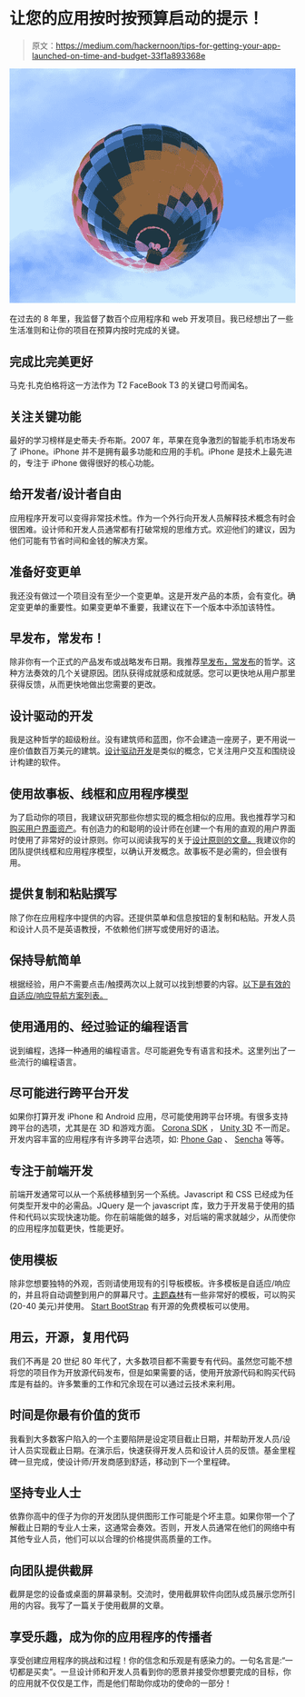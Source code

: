# 让您的应用按时按预算启动的提示！

> 原文：<https://medium.com/hackernoon/tips-for-getting-your-app-launched-on-time-and-budget-33f1a893368e>

![](img/f8589fa64a83f1f63fa3cc2e26f229dd.png)

在过去的 8 年里，我监督了数百个应用程序和 web 开发项目。我已经想出了一些生活准则和让你的项目在预算内按时完成的关键。

## 完成比完美更好

马克·扎克伯格将这一方法作为 T2 FaceBook T3 的关键口号而闻名。

## 关注关键功能

最好的学习榜样是史蒂夫·乔布斯。2007 年，苹果在竞争激烈的智能手机市场发布了 iPhone。iPhone 并不是拥有最多功能和应用的手机。iPhone 是技术上最先进的，专注于 iPhone 做得很好的核心功能。

## 给开发者/设计者自由

应用程序开发可以变得非常技术性。作为一个外行向开发人员解释技术概念有时会很困难。设计师和开发人员通常都有打破常规的思维方式。欢迎他们的建议，因为他们可能有节省时间和金钱的解决方案。

## 准备好变更单

我还没有做过一个项目没有至少一个变更单。这是开发产品的本质，会有变化。确定变更单的重要性。如果变更单不重要，我建议在下一个版本中添加该特性。

## 早发布，常发布！

除非你有一个正式的产品发布或战略发布日期。我推荐[早发布，常发布](https://en.wikipedia.org/wiki/Release_early,_release_often)的哲学。这种方法奏效的几个关键原因。团队获得成就感和成就感。您可以更快地从用户那里获得反馈，从而更快地做出您需要的更改。

## 设计驱动的开发

我是这种哲学的超级粉丝。没有建筑师和蓝图，你不会建造一座房子，更不用说一座价值数百万美元的建筑。[设计驱动开发](https://en.wikipedia.org/wiki/Design-driven_development)是类似的概念，它关注用户交互和围绕设计构建的软件。

## 使用故事板、线框和应用程序模型

为了启动你的项目，我建议研究那些你想实现的概念相似的应用。我也推荐学习和[购买用户界面资产](https://graphicriver.net/category/web-elements/user-interfaces)。有创造力的和聪明的设计师在创建一个有用的直观的用户界面时使用了非常好的设计原则。你可以阅读我写的关于[设计原则的文章。](/@rogerlichfield/want-to-change-the-world-create-a-great-user-interface-4e78f8a99ff9)我建议你的团队提供线框和应用程序模型，以确认开发概念。故事板不是必需的，但会很有用。

## 提供复制和粘贴撰写

除了你在应用程序中提供的内容。还提供菜单和信息按钮的复制和粘贴。开发人员和设计人员不是英语教授，不依赖他们拼写或使用好的语法。

## 保持导航简单

根据经验，用户不需要点击/触摸两次以上就可以找到想要的内容。[以下是有效的自适应/响应导航方案列表。](https://sitesforprofit.com/incredibly-useful-list-of-responsive-navigation-and-menu-patterns)

## 使用通用的、经过验证的编程语言

说到编程，选择一种通用的编程语言。尽可能避免专有语言和技术。这里列出了一些流行的编程语言。

## 尽可能进行跨平台开发

如果你打算开发 iPhone 和 Android 应用，尽可能使用跨平台环境。有很多支持跨平台的选项，尤其是在 3D 和游戏方面。 [Corona SDK](https://coronalabs.com/) ， [Unity 3D](https://unity3d.com/) 不一而足。开发内容丰富的应用程序有许多跨平台选项，如: [Phone Gap](https://phonegap.com/) 、 [Sencha](https://www.sencha.com/) 等等。

## 专注于前端开发

前端开发通常可以从一个系统移植到另一个系统。Javascript 和 CSS 已经成为任何类型开发中的必需品。JQuery 是一个 javascript 库，致力于开发易于使用的插件和代码以实现快速功能。你在前端能做的越多，对后端的需求就越少，从而使你的应用程序加载更快，性能更好。

## 使用模板

除非您想要独特的外观，否则请使用现有的引导板模板。许多模板是自适应/响应的，并且将自动调整到用户的屏幕尺寸。[主题森林](https://themeforest.net/)有一些非常好的模板，可以购买(20-40 美元)并使用。 [Start BootStrap](https://startbootstrap.com/) 有开源的免费模板可以使用。

## **用云，开源，复用代码**

我们不再是 20 世纪 80 年代了，大多数项目都不需要专有代码。虽然您可能不想将您的项目作为开放源代码发布，但是如果需要的话，使用开放源代码和购买代码库是有益的。许多繁重的工作和冗余现在可以通过云技术来利用。

## 时间是你最有价值的货币

我看到大多数客户陷入的一个主要陷阱是设定项目截止日期，并帮助开发人员/设计人员实现截止日期。在演示后，快速获得开发人员和设计人员的反馈。基金里程碑一旦完成，使设计师/开发商感到舒适，移动到下一个里程碑。

## **坚持专业人士**

依靠你高中的侄子为你的开发团队提供图形工作可能是个坏主意。如果你带一个了解截止日期的专业人士来，这通常会奏效。否则，开发人员通常在他们的网络中有其他专业人员，他们可以以合理的价格提供高质量的工作。

## **向团队提供截屏**

截屏是您的设备或桌面的屏幕录制。交流时，使用截屏软件向团队成员展示您所引用的内容。我写了一篇关于使用截屏的文章。

## 享受乐趣，成为你的应用程序的传播者

享受创建应用程序的挑战和过程！你的信念和乐观是有感染力的。一句名言是:“一切都是买卖”。一旦设计师和开发人员看到你的愿景并接受你想要完成的目标，你的应用就不仅仅是工作，而是他们帮助你成功的使命的一部分！